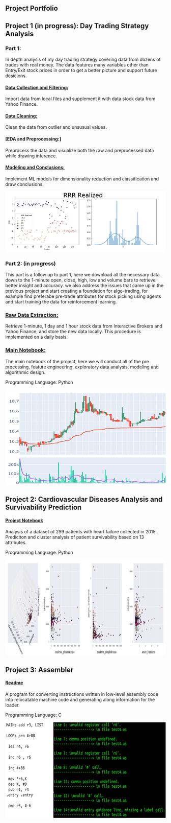 

## Project Portfolio


## Project 1 (in progress): Day Trading Strategy Analysis
### Part 1:

In depth analysis of my day trading strategy covering data from dozens of trades with real money. The data features many variables other than Entry/Exit stock prices in order to get a better picture and support future desicions. 


#### [Data Collection and Filtering:](https://nbviewer.jupyter.org/github/zoxfog/Day-Trading-Analysis/blob/main/Data_Collection_and_Filtering.ipynb)
Import data from local files and supplement it with data stock data from Yahoo Finance.
#### [Data Cleaning:](https://nbviewer.jupyter.org/github/zoxfog/Day-Trading-Analysis/blob/main/Data_Cleaning.ipynb) 
Clean the data from outlier and unsusual values.
#### [EDA and Preprocessing:]
Preprocess the data and visualize both the raw and preprocessed data while drawing inference.
#### [Modeling and Conclusions:](https://nbviewer.jupyter.org/github/zoxfog/Day-Trading-Analysis/blob/main/Modeling.ipynb)
Implement ML models for dimensionality reduction and classification and draw conclusions.

![](/images/image1.png)

### Part 2: (in progress)

This part is a follow up to part 1, here we download all the necessary data down to the 1-minute open, close, high, low and volume bars to retrieve better insight and accuracy.
we also address the issues that came up in the previous project and start creating a foundation for algo-trading, for example find preferabe pre-trade attributes for stock picking using agents and start training the data for reinforcement learning.


### [Raw Data Extraction:](https://nbviewer.jupyter.org/github/zoxfog/Day-Trading-Analysis-2/blob/main/Raw_Data_Extraction.ipynb)
Retrieve 1-minute, 1 day and 1 hour stock data from Interactive Brokers and Yahoo Finance, and store the new data locally. This procedure is implemented on a daily basis. 
### [Main Notebook:](https://nbviewer.jupyter.org/github/zoxfog/Day-Trading-Analysis-2/blob/main/main.ipynb)
The main notebook of the project, here we will conduct all of the pre processing, feature engineering, exploratory data analysis, modeling and algorithmic design.


Programming Language: Python

<img src="https://raw.githubusercontent.com/zoxfog/Liran_Portfolio/master/images/Screenshot%202021-04-25%20051634.jpg" width="700" height="300">



## Project 2: Cardiovascular Diseases Analysis and Survivability Prediction

#### [Project Notebook](https://github.com/zoxfog/Cardiovascular-Diseases/blob/main/Cardiovascular%20Diseases.ipynb)
Analysis of a dataset of 299 patients with heart failure collected in 2015. Prediciton and cluster analysis of patient survivability based on 13 attributes.

Programming Language: Python


<img src="https://raw.githubusercontent.com/zoxfog/Liran_Portfolio/master/images/Screenshot%202021-04-23%20015906.jpg" width="1000" height="300">



## Project 3: Assembler

#### [Readme](https://github.com/zoxfog/Assembler-Project)

A program for converting instructions written in low-level assembly code into relocatable machine code and generating along information for the loader.

Programming Language: C


<img src="https://raw.githubusercontent.com/zoxfog/Liran_Portfolio/master/images/image2.jpg" width="700" height="300">


